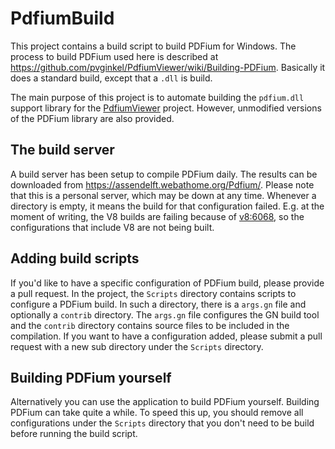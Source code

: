 # PdfiumBuild

This project contains a build script to build PDFium for Windows. The process to
build PDFium used here is described at
https://github.com/pvginkel/PdfiumViewer/wiki/Building-PDFium. Basically it does
a standard build, except that a `.dll` is build.

The main purpose of this project is to automate building the `pdfium.dll` support
library for the [PdfiumViewer](https://github.com/pvginkel/PdfiumViewer/) project.
However, unmodified versions of the PDFium library are also provided.

## The build server

A build server has been setup to compile PDFium daily. The results can be
downloaded from https://assendelft.webathome.org/Pdfium/. Please note that this
is a personal server, which may be down at any time. Whenever a directory
is empty, it means the build for that configuration failed. E.g. at the moment
of writing, the V8 builds are failing because of
[v8:6068](https://codereview.chromium.org/2804033005), so the configurations
that include V8 are not being built.

## Adding build scripts

If you'd like to have a specific configuration of PDFium build, please provide
a pull request. In the project, the `Scripts` directory contains scripts to
configure a PDFium build. In such a directory, there is a `args.gn` file and
optionally a `contrib` directory. The `args.gn` file configures the GN build
tool and the `contrib` directory contains source files to be included in the
compilation. If you want to have a configuration added, please submit a pull
request with a new sub directory under the `Scripts` directory.

## Building PDFium yourself

Alternatively you can use the application to build PDFium yourself. Building
PDFium can take quite a while. To speed this up, you should remove all
configurations under the `Scripts` directory that you don't need to be build
before running the build script.
